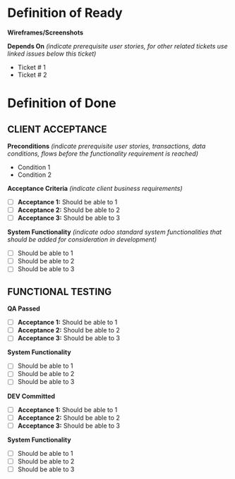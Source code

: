 # Definition of Ready

**Wireframes/Screenshots**

<TBD>

**Depends On**
_(indicate prerequisite user stories, for other related tickets use linked issues below this ticket)_
- Ticket # 1
- Ticket # 2

# Definition of Done

## CLIENT ACCEPTANCE

**Preconditions**
_(indicate prerequisite user stories, transactions, data conditions, flows before the functionality requirement is reached)_
- Condition 1
- Condition 2

**Acceptance Criteria**
_(indicate client business requirements)_
- [ ] **Acceptance 1:** Should be able to 1  
- [ ] **Acceptance 2:** Should be able to 2
- [ ] **Acceptance 3:** Should be able to 3

**System Functionality**
_(indicate odoo standard system functionalities that should be added for consideration in development)_
- [ ] Should be able to 1  
- [ ] Should be able to 2
- [ ] Should be able to 3

## FUNCTIONAL TESTING

**QA Passed**
- [ ] **Acceptance 1:** Should be able to 1  
- [ ] **Acceptance 2:** Should be able to 2
- [ ] **Acceptance 3:** Should be able to 3

**System Functionality**
- [ ] Should be able to 1  
- [ ] Should be able to 2
- [ ] Should be able to 3

**DEV Committed**
- [ ] **Acceptance 1:** Should be able to 1  
- [ ] **Acceptance 2:** Should be able to 2
- [ ] **Acceptance 3:** Should be able to 3

**System Functionality**
- [ ] Should be able to 1  
- [ ] Should be able to 2
- [ ] Should be able to 3
